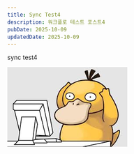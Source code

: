 ```yaml
---
title: Sync Test4
description: 워크플로 테스트 포스트4
pubDate: 2025-10-09
updatedDate: 2025-10-09
---
```

sync test4

![](./assets/gorapaduck.jpg)